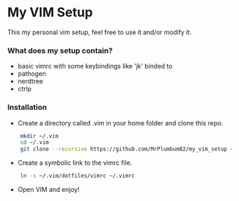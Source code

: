# My VIM Setup

This my personal vim setup, feel free to use it and/or modify it.

### What does my setup contain?

* basic vimrc with some keybindings like 'jk' binded to <Esc>
* pathogen
* nerdtree
* ctrlp

### Installation

* Create a directory called .vim in your home folder and clone this repo.
```bash
	mkdir ~/.vim
	cd ~/.vim
	git clone --recursive https://github.com/MrPlumbum82/my_vim_setup ~/.vim
```

* Create a symbolic link to the vimrc file.
```bash
    ln -s ~/.vim/dotfiles/vimrc ~/.vimrc
```

* Open VIM and enjoy!
